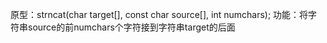 原型：strncat(char target[], const char source[], int numchars);
功能：将字符串source的前numchars个字符接到字符串target的后面